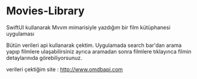 # Movies-Library

SwiftUI kullanarak Mvvm mimarisiyle yazdığım bir film kütüphanesi uygulaması 

Bütün verileri api kullanarak çektim. Uygulamada search bar'dan arama yapıp filmlere ulaşabilirsiniz ayrıca aramadan sonra filmlere tıklayınca filmin detaylarınıda görebiliyorsunuz.

verileri çektiğim site : http://www.omdbapi.com
